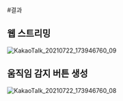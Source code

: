 #결과



## 웹 스트리밍

![KakaoTalk_20210722_173946760_09](https://user-images.githubusercontent.com/77609451/126638733-f641ac1b-87b3-4c2d-b2ed-8c03df4ec7b2.png)



## 움직임 감지 버튼 생성

![KakaoTalk_20210722_173946760_08](https://user-images.githubusercontent.com/77609451/126638764-11471d14-d9d0-47a2-a07a-e4bce4e226bf.jpg)
